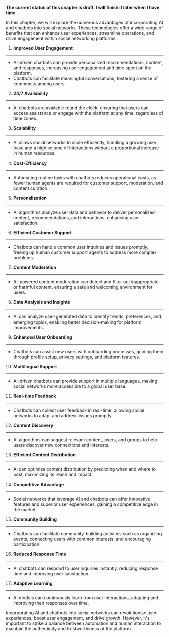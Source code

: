 **The current status of this chapter is draft. I will finish it later when I have time**

In this chapter, we will explore the numerous advantages of incorporating AI and chatbots into social networks. These technologies offer a wide range of benefits that can enhance user experiences, streamline operations, and drive engagement within social networking platforms.

1. **Improved User Engagement**
-------------------------------

* AI-driven chatbots can provide personalized recommendations, content, and responses, increasing user engagement and time spent on the platform.
* Chatbots can facilitate meaningful conversations, fostering a sense of community among users.

2. **24/7 Availability**
------------------------

* AI chatbots are available round the clock, ensuring that users can access assistance or engage with the platform at any time, regardless of time zones.

3. **Scalability**
------------------

* AI allows social networks to scale efficiently, handling a growing user base and a high volume of interactions without a proportional increase in human resources.

4. **Cost-Efficiency**
----------------------

* Automating routine tasks with chatbots reduces operational costs, as fewer human agents are required for customer support, moderation, and content curation.

5. **Personalization**
----------------------

* AI algorithms analyze user data and behavior to deliver personalized content, recommendations, and interactions, enhancing user satisfaction.

6. **Efficient Customer Support**
---------------------------------

* Chatbots can handle common user inquiries and issues promptly, freeing up human customer support agents to address more complex problems.

7. **Content Moderation**
-------------------------

* AI-powered content moderation can detect and filter out inappropriate or harmful content, ensuring a safe and welcoming environment for users.

8. **Data Analysis and Insights**
---------------------------------

* AI can analyze user-generated data to identify trends, preferences, and emerging topics, enabling better decision-making for platform improvements.

9. **Enhanced User Onboarding**
-------------------------------

* Chatbots can assist new users with onboarding processes, guiding them through profile setup, privacy settings, and platform features.

10. **Multilingual Support**
----------------------------

* AI-driven chatbots can provide support in multiple languages, making social networks more accessible to a global user base.

11. **Real-time Feedback**
--------------------------

* Chatbots can collect user feedback in real-time, allowing social networks to adapt and address issues promptly.

12. **Content Discovery**
-------------------------

* AI algorithms can suggest relevant content, users, and groups to help users discover new connections and interests.

13. **Efficient Content Distribution**
--------------------------------------

* AI can optimize content distribution by predicting when and where to post, maximizing its reach and impact.

14. **Competitive Advantage**
-----------------------------

* Social networks that leverage AI and chatbots can offer innovative features and superior user experiences, gaining a competitive edge in the market.

15. **Community Building**
--------------------------

* Chatbots can facilitate community-building activities such as organizing events, connecting users with common interests, and encouraging participation.

16. **Reduced Response Time**
-----------------------------

* AI chatbots can respond to user inquiries instantly, reducing response time and improving user satisfaction.

17. **Adaptive Learning**
-------------------------

* AI models can continuously learn from user interactions, adapting and improving their responses over time.

Incorporating AI and chatbots into social networks can revolutionize user experiences, boost user engagement, and drive growth. However, it's important to strike a balance between automation and human interaction to maintain the authenticity and trustworthiness of the platform.
